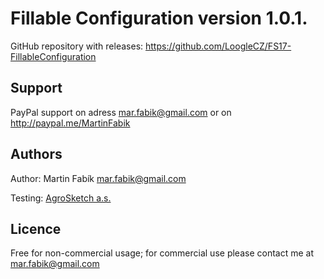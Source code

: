 # Fillable Configuration version 1.0.1.

GitHub repository with releases: https://github.com/LoogleCZ/FS17-FillableConfiguration

## Support

PayPal support on adress mar.fabik@gmail.com or on http://paypal.me/MartinFabik

## Authors

Author: Martin Fabík <mar.fabik@gmail.com>

Testing: [AgroSketch a.s.](https://www.facebook.com/AgroSketch/)

## Licence

Free for non-commercial usage; for commercial use please contact me at mar.fabik@gmail.com

